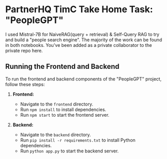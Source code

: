 # PartnerHQ TimC Take Home Task: "PeopleGPT"

I used Mistral-7B for NaiveRAG(query + retrieval) & Self-Query RAG to try and build a "people search engine". The majority of the work can be found in both notebooks. You've been added as a private collaborator to the private repo here.

## Running the Frontend and Backend
To run the frontend and backend components of the "PeopleGPT" project, follow these steps:

1. **Frontend:**
   - Navigate to the `frontend` directory.
   - Run `npm install` to install dependencies.
   - Run `npm start` to start the frontend server.

2. **Backend:**
   - Navigate to the `backend` directory.
   - Run `pip install -r requirements.txt` to install Python dependencies.
   - Run `python app.py` to start the backend server.